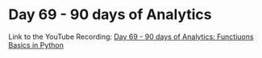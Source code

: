 # Day 69 - 90 days of Analytics



Link to the YouTube Recording:
  [Day 69 - 90 days of Analytics: Functiuons Basics in Python](https://youtu.be/r-wOCOsCXVE)

